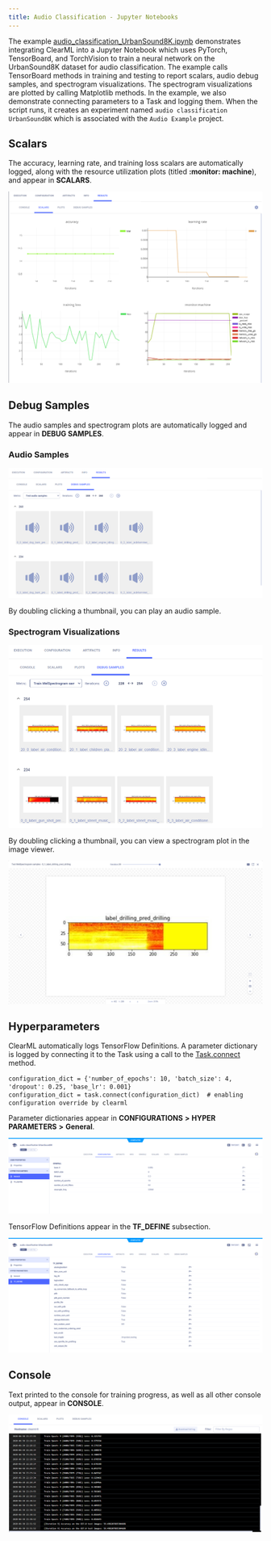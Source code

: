 ```yaml
---
title: Audio Classification - Jupyter Notebooks
---
```


The example [audio_classification_UrbanSound8K.ipynb](https://github.com/allegroai/clearml/blob/master/examples/frameworks/pytorch/notebooks/audio/audio_classifier_UrbanSound8K.ipynb) demonstrates integrating ClearML into a Jupyter Notebook which uses PyTorch, TensorBoard, and TorchVision to train a neural network on the UrbanSound8K dataset for audio classification. The example calls TensorBoard methods in training and testing to report scalars, audio debug samples, and spectrogram visualizations. The spectrogram visualizations are plotted by calling Matplotlib methods. In the example, we also demonstrate connecting parameters to a Task and logging them. When the script runs, it creates an experiment named `audio classification UrbanSound8K` which is associated with the `Audio Example` project.

## Scalars

The accuracy, learning rate, and training loss scalars are automatically logged, along with the resource utilization plots (titled **:monitor: machine**), and appear in **SCALARS**.

![image](../../../../../img/examples_audio_classification_UrbanSound8K_03.png)

## Debug Samples

The audio samples and spectrogram plots are automatically logged and appear in **DEBUG SAMPLES**.

### Audio Samples

![image](../../../../../img/examples_audio_classification_UrbanSound8K_06.png)

By doubling clicking a thumbnail, you can play an audio sample.

### Spectrogram Visualizations

![image](../../../../../img/examples_audio_classification_UrbanSound8K_04.png)

By doubling clicking a thumbnail, you can view a spectrogram plot in the image viewer.

![image](../../../../../img/examples_audio_classification_UrbanSound8K_05.png)

## Hyperparameters

ClearML automatically logs TensorFlow Definitions. A parameter dictionary is logged by connecting it to the Task using 
a call to the [Task.connect](../../../../../references/sdk/task.md#connect) method. 

    configuration_dict = {'number_of_epochs': 10, 'batch_size': 4, 'dropout': 0.25, 'base_lr': 0.001}
    configuration_dict = task.connect(configuration_dict)  # enabling configuration override by clearml

Parameter dictionaries appear in **CONFIGURATIONS** **>** **HYPER PARAMETERS** **>** **General**.

![image](../../../../../img/examples_audio_classification_UrbanSound8K_01.png)

TensorFlow Definitions appear in the **TF_DEFINE** subsection.

![image](../../../../../img/examples_audio_classification_UrbanSound8K_01a.png)

## Console

Text printed to the console for training progress, as well as all other console output, appear in **CONSOLE**.

![image](../../../../../img/examples_audio_classification_UrbanSound8K_02.png)